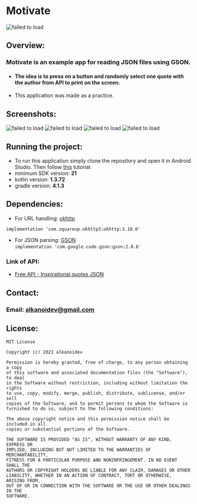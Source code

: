 # Motivate
![failed to load](https://github.com/alkanoidev/motivate/blob/main/logo/Logo.png)
## Overview:
### Motivate is an example app for reading JSON files using GSON.  
- #### The **idea** is to press on a button and randomly select one quote with the author from API to print on the screen.
- This application was made as a practice.
## Screenshots:
![failed to load](https://github.com/alkanoidev/motivate/blob/main/screenshots/Main_Activity1.png)
![failed to load](https://github.com/alkanoidev/motivate/blob/main/screenshots/Main_Activity.png)
![failed to load](https://github.com/alkanoidev/motivate/blob/main/screenshots/No_Internet_Connection.png)
![failed to load](https://github.com/alkanoidev/motivate/blob/main/screenshots/Splash_Screen.png)

## Running the project:
- To run this application simply clone the repository and open it in Android Studio. Then follow [this](https://developer.android.com/training/basics/firstapp/running-app) tutorial.
- minimum SDK version: **21**
- kotlin version: **1.3.72**
- gradle version: **4.1.3**

## Dependencies:
- For URL handling: [okhttp](https://github.com/square/okhttp)  
```
implementation 'com.squareup.okhttp3:okhttp:3.10.0'
```
- For JSON parsing: [GSON](https://github.com/google/gson)  
```implementation 'com.google.code.gson:gson:2.8.6'```

### Link of API:
- [Free API - Inspirational quotes JSON](https://forum.freecodecamp.org/t/free-api-inspirational-quotes-json-with-code-examples/311373)

## Contact:
### Email: alkanoidev@gmail.com

## License:
```
MIT License

Copyright (c) 2021 alkanoidev

Permission is hereby granted, free of charge, to any person obtaining a copy
of this software and associated documentation files (the "Software"), to deal
in the Software without restriction, including without limitation the rights
to use, copy, modify, merge, publish, distribute, sublicense, and/or sell
copies of the Software, and to permit persons to whom the Software is
furnished to do so, subject to the following conditions:

The above copyright notice and this permission notice shall be included in all
copies or substantial portions of the Software.

THE SOFTWARE IS PROVIDED "AS IS", WITHOUT WARRANTY OF ANY KIND, EXPRESS OR
IMPLIED, INCLUDING BUT NOT LIMITED TO THE WARRANTIES OF MERCHANTABILITY,
FITNESS FOR A PARTICULAR PURPOSE AND NONINFRINGEMENT. IN NO EVENT SHALL THE
AUTHORS OR COPYRIGHT HOLDERS BE LIABLE FOR ANY CLAIM, DAMAGES OR OTHER
LIABILITY, WHETHER IN AN ACTION OF CONTRACT, TORT OR OTHERWISE, ARISING FROM,
OUT OF OR IN CONNECTION WITH THE SOFTWARE OR THE USE OR OTHER DEALINGS IN THE
SOFTWARE.
```
